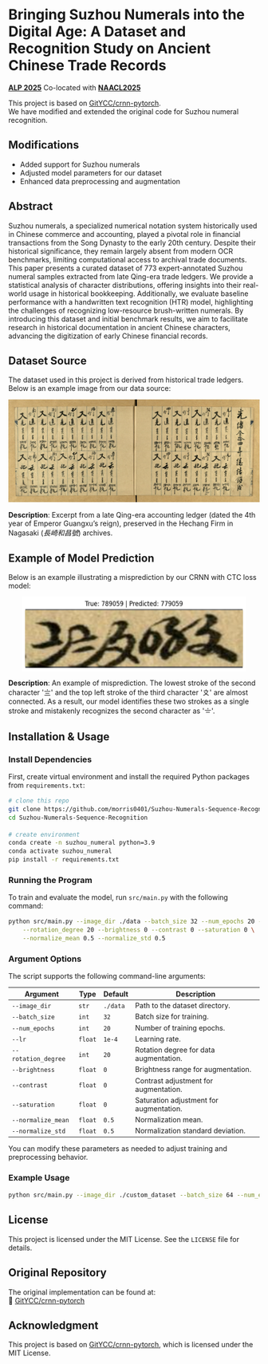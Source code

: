 # Bringing Suzhou Numerals into the Digital Age: A Dataset and Recognition Study on Ancient Chinese Trade Records

[**ALP 2025**](https://www.ancientnlp.com/alp2025/) Co-located with [**NAACL2025**](https://2025.naacl.org/)

This project is based on [GitYCC/crnn-pytorch](https://github.com/GitYCC/crnn-pytorch).  
We have modified and extended the original code for Suzhou numeral recognition.

## Modifications
- Added support for Suzhou numerals
- Adjusted model parameters for our dataset
- Enhanced data preprocessing and augmentation

## Abstract

Suzhou numerals, a specialized numerical notation system historically used in Chinese commerce and accounting, played a pivotal role in financial transactions from the Song Dynasty to the early 20th century. Despite their historical significance, they remain largely absent from modern OCR benchmarks, limiting computational access to archival trade documents. This paper presents a curated dataset of 773 expert-annotated Suzhou numeral samples extracted from late Qing-era trade ledgers. We provide a statistical analysis of character distributions, offering insights into their real-world usage in historical bookkeeping. Additionally, we evaluate baseline performance with a handwritten text recognition (HTR) model, highlighting the challenges of recognizing low-resource brush-written numerals. By introducing this dataset and initial benchmark results, we aim to facilitate research in historical documentation in ancient Chinese characters, advancing the digitization of early Chinese financial records.

## Dataset Source
The dataset used in this project is derived from historical trade ledgers. Below is an example image from our data source:  

![Suzhou Numeral Ledger](assets/KM_48690-0002-u.jpg)  

**Description**: Excerpt from a late Qing-era accounting ledger (dated the 4th year of Emperor Guangxu’s reign), preserved in the Hechang Firm in Nagasaki (*長崎和昌號*) archives.

## Example of Model Prediction
Below is an example illustrating a misprediction by our CRNN with CTC loss model:  

<img src="assets/error_3.png" width="450" height="150" style="display: block; margin-left: auto; margin-right: auto;">

**Description**: An example of misprediction. The lowest stroke of the second character '〨' and the top left stroke of the third character '〩' are almost connected. As a result, our model identifies these two strokes as a single stroke and mistakenly recognizes the second character as '〧'.

## Installation & Usage

### Install Dependencies
First, create virtual environment and install the required Python packages from `requirements.txt`:

```bash
# clone this repo
git clone https://github.com/morris0401/Suzhou-Numerals-Sequence-Recognition.git
cd Suzhou-Numerals-Sequence-Recognition

# create environment
conda create -n suzhou_numeral python=3.9
conda activate suzhou_numeral
pip install -r requirements.txt
```

### Running the Program
To train and evaluate the model, run `src/main.py` with the following command:

```bash
python src/main.py --image_dir ./data --batch_size 32 --num_epochs 20 --lr 1e-4 \
    --rotation_degree 20 --brightness 0 --contrast 0 --saturation 0 \
    --normalize_mean 0.5 --normalize_std 0.5
```

### Argument Options
The script supports the following command-line arguments:

| Argument | Type | Default | Description |
|----------|------|---------|-------------|
| `--image_dir` | `str` | `./data` | Path to the dataset directory. |
| `--batch_size` | `int` | `32` | Batch size for training. |
| `--num_epochs` | `int` | `20` | Number of training epochs. |
| `--lr` | `float` | `1e-4` | Learning rate. |
| `--rotation_degree` | `int` | `20` | Rotation degree for data augmentation. |
| `--brightness` | `float` | `0` | Brightness range for augmentation. |
| `--contrast` | `float` | `0` | Contrast adjustment for augmentation. |
| `--saturation` | `float` | `0` | Saturation adjustment for augmentation. |
| `--normalize_mean` | `float` | `0.5` | Normalization mean. |
| `--normalize_std` | `float` | `0.5` | Normalization standard deviation. |

You can modify these parameters as needed to adjust training and preprocessing behavior.

### Example Usage
```bash
python src/main.py --image_dir ./custom_dataset --batch_size 64 --num_epochs 30
```

## License
This project is licensed under the MIT License. See the `LICENSE` file for details.

## Original Repository
The original implementation can be found at:  
🔗 [GitYCC/crnn-pytorch](https://github.com/GitYCC/crnn-pytorch)

## Acknowledgment
This project is based on [GitYCC/crnn-pytorch](https://github.com/GitYCC/crnn-pytorch), which is licensed under the MIT License.
